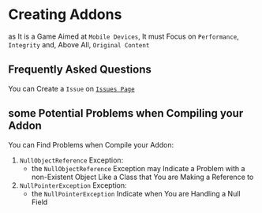# Creating Addons
as It is a Game Aimed at `Mobile Devices`, It must Focus on `Performance`, `Integrity` and, Above All, `Original Content`

## Frequently Asked Questions
You can Create a `Issue` on [`Issues Page`](https://github.com/Brutu-s-Arena-Team/Game-Scripts/issues)

## some Potential Problems when Compiling your Addon
You can Find Problems when Compile your Addon:
1. `NullObjectReference` Exception:
   - the `NullObjectReference` Exception may Indicate a Problem with a non-Existent Object Like a Class that You are Making a Reference to
2. `NullPointerException` Exception:
   - the `NullPointerException` Indicate when You are Handling a Null Field
